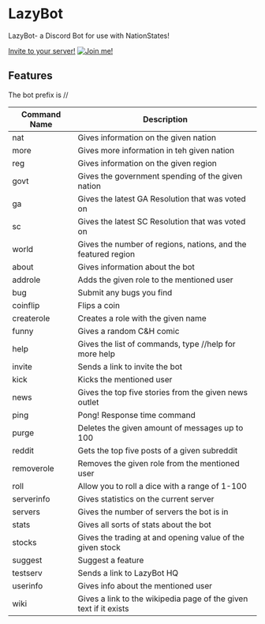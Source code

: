 # LazyBot
LazyBot- a Discord Bot for use with NationStates!

[Invite to your server!](https://discordapp.com/oauth2/authorize?client_id=259784917339078656&scope=bot&permissions=0)
[![Join me!](https://discordapp.com/api/guilds/216659428915544064/widget.png?style=banner2)](https://discord.gg/TmQQddz)
## Features

The bot prefix is // 

Command Name | Description
------------ | -------------
nat | Gives information on the given nation
more | Gives more information in teh given nation
reg | Gives information on the given region
govt | Gives the government spending of the given nation
ga | Gives the latest GA Resolution that was voted on
sc | Gives the latest SC Resolution that was voted on
world | Gives the number of regions, nations, and the featured region
about | Gives information about the bot
addrole | Adds the given role to the mentioned user
bug | Submit any bugs you find
coinflip | Flips a coin
createrole | Creates a role with the given name
funny | Gives a random C&H comic
help | Gives the list of commands, type //help <command name> for more help
invite | Sends a link to invite the bot
kick | Kicks the mentioned user
news | Gives the top five stories from the given news outlet
ping | Pong! Response time command
purge | Deletes the given amount of messages up to 100
reddit | Gets the top five posts of a given subreddit
removerole | Removes the given role from the mentioned user
roll | Allow you to roll a dice with a range of 1-100
serverinfo | Gives statistics on the current server
servers | Gives the number of servers the bot is in
stats | Gives all sorts of stats about the bot
stocks | Gives the trading at and opening value of the given stock
suggest | Suggest a feature
testserv | Sends a link to LazyBot HQ
userinfo | Gives info about the mentioned user
wiki | Gives a link to the wikipedia page of the given text if it exists



